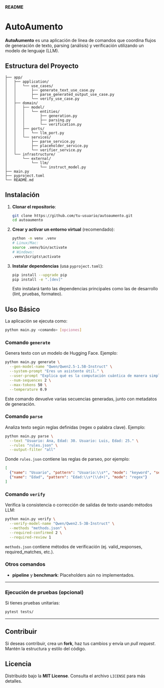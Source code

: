 **README**

# AutoAumento

**AutoAumento** es una aplicación de línea de comandos que coordina flujos de generación de texto, parsing (análisis) y verificación utilizando un modelo de lenguaje (LLM). 

## Estructura del Proyecto

```
├── app/
│   ├── application/
│   │   └── use_cases/
│   │       ├── generate_text_use_case.py
│   │       ├── parse_generated_output_use_case.py
│   │       └── verify_use_case.py
│   ├── domain/
│   │   ├── model/
│   │   │   └── entities/
│   │   │       ├── generation.py
│   │   │       ├── parsing.py
│   │   │       └── verification.py
│   │   ├── ports/
│   │   │   └── llm_port.py
│   │   └── services/
│   │       ├── parse_service.py
│   │       ├── placeholder_service.py
│   │       └── verifier_service.py
│   └── infrastructure/
│       └── external/
│           └── llm/
│               └── instruct_model.py
├── main.py
├── pyproject.toml
└── README.md
```

## Instalación

1. **Clonar el repositorio**:
   ```bash
   git clone https://github.com/tu-usuario/autoaumento.git
   cd autoaumento
   ```

2. **Crear y activar un entorno virtual** (recomendado):
   ```bash
   python -m venv .venv
   # Linux/Mac:
   source .venv/bin/activate
   # Windows:
   .venv\Scripts\activate
   ```

3. **Instalar dependencias** (usa `pyproject.toml`):
   ```bash
   pip install --upgrade pip
   pip install -e ".[dev]"
   ```
   Esto instalará tanto las dependencias principales como las de desarrollo (lint, pruebas, formateo).

## Uso Básico

La aplicación se ejecuta como:
```bash
python main.py <comando> [opciones]
```

### Comando `generate`
Genera texto con un modelo de Hugging Face. Ejemplo:
```bash
python main.py generate \
  --gen-model-name "Qwen/Qwen2.5-1.5B-Instruct" \
  --system-prompt "Eres un asistente útil." \
  --user-prompt "Explica qué es la computación cuántica de manera simple." \
  --num-sequences 2 \
  --max-tokens 50 \
  --temperature 0.9
```
Este comando devuelve varias secuencias generadas, junto con metadatos de generación.

### Comando `parse`
Analiza texto según reglas definidas (regex o palabra clave). Ejemplo:
```bash
python main.py parse \
  --text "Usuario: Ana, Edad: 30. Usuario: Luis, Edad: 25." \
  --rules "rules.json" \
  --output-filter "all"
```
Donde `rules.json` contiene las reglas de parseo, por ejemplo:
```json
[
  {"name": "Usuario", "pattern": "Usuario:\\s*", "mode": "keyword", "secondary_pattern": ", Edad:"},
  {"name": "Edad", "pattern": "Edad:\\s*(\\d+)", "mode": "regex"}
]
```

### Comando `verify`
Verifica la consistencia o corrección de salidas de texto usando métodos LLM:
```bash
python main.py verify \
  --verify-model-name "Qwen/Qwen2.5-3B-Instruct" \
  --methods "methods.json" \
  --required-confirmed 2 \
  --required-review 1
```
`methods.json` contiene métodos de verificación (ej. valid_responses, required_matches, etc.).

### Otros comandos
- **pipeline** y **benchmark**: Placeholders aún no implementados.

---

### Ejecución de pruebas (opcional)
Si tienes pruebas unitarias:
```bash
pytest tests/
```

---

## Contribuir
Si deseas contribuir, crea un **fork**, haz tus cambios y envía un *pull request*. Mantén la estructura y estilo del código.

## Licencia
Distribuido bajo la **MIT License**. Consulta el archivo `LICENSE` para más detalles.